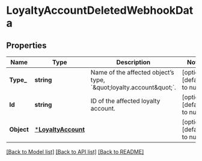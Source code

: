 # LoyaltyAccountDeletedWebhookData

## Properties
Name | Type | Description | Notes
------------ | ------------- | ------------- | -------------
**Type_** | **string** | Name of the affected object’s type, &#x60;\&quot;loyalty.account\&quot;&#x60;. | [optional] [default to null]
**Id** | **string** | ID of the affected loyalty account. | [optional] [default to null]
**Object** | [***LoyaltyAccount**](LoyaltyAccount.md) |  | [optional] [default to null]

[[Back to Model list]](../README.md#documentation-for-models) [[Back to API list]](../README.md#documentation-for-api-endpoints) [[Back to README]](../README.md)

